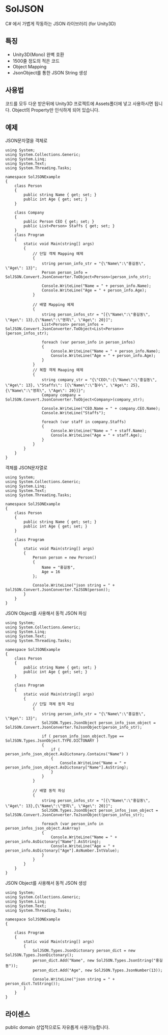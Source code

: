 SolJSON
==========

C# 에서 가볍게 작동하는 JSON 라이브러리 (for Unity3D)


특징
----------

* Unity3D(Mono) 완벽 호환
* 1500줄 정도의 적은 코드
* Object Mapping
* JsonObject를 통한 JSON String 생성

사용법
----------

코드를 모두 다운 받은뒤에 Unity3D 프로젝트에 Assets폴더에 넣고 사용하시면 됩니다.
Object의 Property만 인식하게 되어 있습니다.


예제
----------

JSON문자열을 객체로

	using System;
	using System.Collections.Generic;
	using System.Linq;
	using System.Text;
	using System.Threading.Tasks;

	namespace SolJSONExample
	{
		class Person
		{
			public string Name { get; set; }
			public int Age { get; set; }
		}

		class Company
		{
			public Person CEO { get; set; }
			public List<Person> Staffs { get; set; }
		}
		class Program
		{
			static void Main(string[] args)
			{
				// 단일 객체 Mapping 예제
				{
					string person_info_str = "{\"Name\":\"홍길동\", \"Age\": 13}";
					Person person_info = SolJSON.Convert.JsonConverter.ToObject<Person>(person_info_str);

					Console.WriteLine("Name = " + person_info.Name);
					Console.WriteLine("Age = " + person_info.Age);
				}

				// 배열 Mapping 예제
				{
					string person_infos_str = "[{\"Name\":\"홍길동\", \"Age\": 13},{\"Name\":\"영희\", \"Age\": 20}]";
					List<Person> person_infos = SolJSON.Convert.JsonConverter.ToObject<List<Person>>(person_infos_str);

					foreach (var person_info in person_infos)
					{
						Console.WriteLine("Name = " + person_info.Name);
						Console.WriteLine("Age = " + person_info.Age);
					}
				}
				// 복합 객체 Maaping 예제
				{
					string company_str = "{\"CEO\":{\"Name\":\"홍길동\", \"Age\": 13}, \"Staffs\": [{\"Name\":\"철수\", \"Age\": 25}, {\"Name\":\"영희\", \"Age\": 20}]}";
					Company company = SolJSON.Convert.JsonConverter.ToObject<Company>(company_str);

					Console.WriteLine("CEO.Name = " + company.CEO.Name);
					Console.WriteLine("Staffs");

					foreach (var staff in company.Staffs)
					{
						Console.WriteLine("Name = " + staff.Name);
						Console.WriteLine("Age = " + staff.Age);
					}
				}
			}
		}
	}


객체를 JSON문자열로

	using System;
	using System.Collections.Generic;
	using System.Linq;
	using System.Text;
	using System.Threading.Tasks;

	namespace SolJSONExample
	{
		class Person
		{
			public string Name { get; set; }
			public int Age { get; set; }
		}

		class Program
		{
			static void Main(string[] args)
			{
				Person person = new Person()
				{
					Name = "홍길동",
					Age = 16
				};

				Console.WriteLine("json string = " + SolJSON.Convert.JsonConverter.ToJSON(person));
			}
		}
	}


JSON Object를 사용해서 동적 JSON 파싱

	using System;
	using System.Collections.Generic;
	using System.Linq;
	using System.Text;
	using System.Threading.Tasks;
	
	namespace SolJSONExample
	{
	    class Person
	    {
	        public string Name { get; set; }
	        public int Age { get; set; }
	    }
	
	    class Program
	    {
	        static void Main(string[] args)
	        {
	            // 단일 객체 동적 파싱
	            {
	                string person_info_str = "{\"Name\":\"홍길동\", \"Age\": 13}";
	                SolJSON.Types.JsonObject person_info_json_object = SolJSON.Convert.JsonConverter.ToJsonObject(person_info_str);
	                
	                if ( person_info_json_object.Type == SolJSON.Types.JsonObject.TYPE.DICTONARY )
	                {
	                    if ( person_info_json_object.AsDictonary.Contains("Name") )
	                    {
	                        Console.WriteLine("Name = " + person_info_json_object.AsDictonary["Name"].AsString);
	                    }
	                }
	            }
	
	            // 배열 동적 파싱
	            {
	                string person_infos_str = "[{\"Name\":\"홍길동\", \"Age\": 13},{\"Name\":\"영희\", \"Age\": 20}]";
	                SolJSON.Types.JsonObject person_infos_json_object = SolJSON.Convert.JsonConverter.ToJsonObject(person_infos_str);
	                
	                foreach (var person_info in person_infos_json_object.AsArray)
	                {
	                    Console.WriteLine("Name = " + person_info.AsDictonary["Name"].AsString);
	                    Console.WriteLine("Age = " + person_info.AsDictonary["Age"].AsNumber.IntValue);
	                }
	            }
	        }
	    }
	}

JSON Object를 사용해서 동적 JSON 생성

	using System;
	using System.Collections.Generic;
	using System.Linq;
	using System.Text;
	using System.Threading.Tasks;

	namespace SolJSONExample
	{

		class Program
		{
			static void Main(string[] args)
			{
				SolJSON.Types.JsonDictonary person_dict = new SolJSON.Types.JsonDictonary();
				person_dict.Add("Name", new SolJSON.Types.JsonString("홍길동"));
				person_dict.Add("Age", new SolJSON.Types.JsonNumber(13));

				Console.WriteLine("json string = " + person_dict.ToString());
			}
		}
	}

라이센스
----------

public domain
상업적으로도 자유롭게 사용가능합니다.
